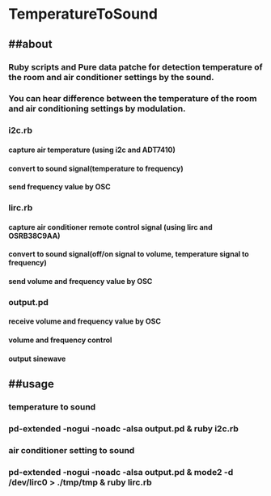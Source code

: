 # TemperatureToSound
##about
-----

### Ruby scripts and Pure data patche for detection temperature of the room and air conditioner settings by the sound.

### You can hear difference between the temperature of the room and air conditioning settings by modulation.

### i2c.rb

#### capture air temperature (using i2c and ADT7410)

#### convert to sound signal(temperature to frequency)

#### send frequency value by OSC

### lirc.rb

#### capture air conditioner remote control signal (using lirc and OSRB38C9AA)

#### convert to sound signal(off/on signal to volume, temperature signal to frequency)

#### send volume and frequency value by OSC

### output.pd

#### receive volume and frequency value by OSC

#### volume and frequency control

#### output sinewave

##usage
-----

### temperature to sound

### pd-extended -nogui -noadc -alsa output.pd & ruby i2c.rb

### air conditioner setting to sound

### pd-extended -nogui -noadc -alsa output.pd & mode2 -d /dev/lirc0 \> ./tmp/tmp & ruby lirc.rb
